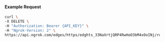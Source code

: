 <!-- Code generated for API Clients. DO NOT EDIT. -->

#### Example Request

```bash
curl \
-X DELETE \
-H "Authorization: Bearer {API_KEY}" \
-H "Ngrok-Version: 2" \
https://api.ngrok.com/edges/https/edghts_33NaXrtjQRP4RwHoO3bM4xOoINj/routes/edghtsrt_33NaXsInnXsnjhtRIHZ1NvYOUsx/oidc
```
